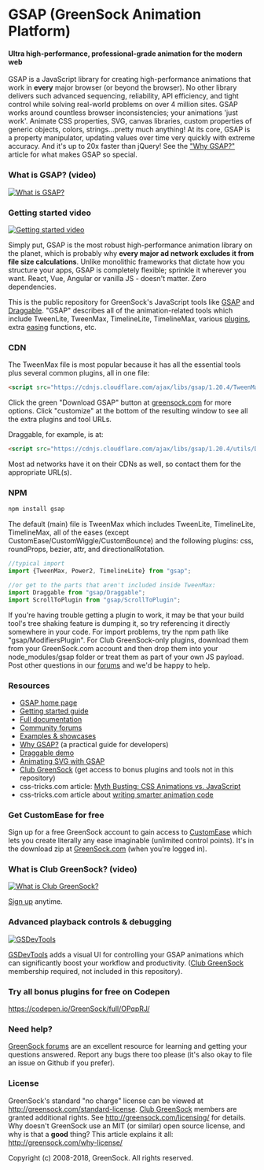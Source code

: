 # GSAP (GreenSock Animation Platform)

#### Ultra high-performance, professional-grade animation for the modern web

GSAP is a JavaScript library for creating high-performance animations that work in **every** major browser (or beyond the browser). No other library delivers such advanced sequencing, reliability, API efficiency, and tight control while solving real-world problems on over 4 million sites. GSAP works around countless browser inconsistencies; your animations 'just work'. Animate CSS properties, SVG, canvas libraries, custom properties of generic objects, colors, strings...pretty much anything! At its core, GSAP is a property manipulator, updating values over time very quickly with extreme accuracy. And it's up to 20x faster than jQuery! See the <a href="https://greensock.com/why-gsap/">"Why GSAP?"</a> article for what makes GSAP so special.

### What is GSAP? (video)

[![What is GSAP?](http://img.youtube.com/vi/-riXBjDfvOw/0.jpg)](http://www.youtube.com/watch?v=-riXBjDfvOw)

### Getting started video

[![Getting started video](http://img.youtube.com/vi/tMP1PCErrmE/0.jpg)](http://www.youtube.com/watch?v=tMP1PCErrmE)

Simply put, GSAP is the most robust high-performance animation library on the planet, which is probably why **every major ad network excludes it from file size calculations**. Unlike monolithic frameworks that dictate how you structure your apps, GSAP is completely flexible; sprinkle it wherever you want. React, Vue, Angular or vanilla JS - doesn't matter. Zero dependencies.

This is the public repository for GreenSock's JavaScript tools like <a href="https://greensock.com/gsap/" target="_blank">GSAP</a> and <a href="https://greensock.com/draggable/" target="_blank">Draggable</a>. "GSAP" describes all of the animation-related tools which include TweenLite, TweenMax, TimelineLite, TimelineMax, various <a href="https://greensock.com/plugins/?product_id=4921">plugins</a>, extra <a href="https://greensock.com/ease-visualizer/">easing</a> functions, etc. 

### CDN
The TweenMax file is most popular because it has all the essential tools plus several common plugins, all in one file:
```html
<script src="https://cdnjs.cloudflare.com/ajax/libs/gsap/1.20.4/TweenMax.min.js"></script>
```
Click the green "Download GSAP" button at <a href="https://greensock.com/?download=GSAP-JS">greensock.com</a> for more options. Click "customize" at the bottom of the resulting window to see all the extra plugins and tool URLs. 

Draggable, for example, is at:
```html
<script src="https://cdnjs.cloudflare.com/ajax/libs/gsap/1.20.4/utils/Draggable.min.js"></script>
```

Most ad networks have it on their CDNs as well, so contact them for the appropriate URL(s). 

### NPM
```javascript
npm install gsap
```
The default (main) file is TweenMax which includes TweenLite, TimelineLite, TimelineMax, all of the eases (except CustomEase/CustomWiggle/CustomBounce) and the following plugins: css, roundProps, bezier, attr, and directionalRotation. 
```javascript
//typical import
import {TweenMax, Power2, TimelineLite} from "gsap";

//or get to the parts that aren't included inside TweenMax:
import Draggable from "gsap/Draggable";
import ScrollToPlugin from "gsap/ScrollToPlugin";
```
If you're having trouble getting a plugin to work, it may be that your build tool's tree shaking feature is dumping it, so try referencing it directly somewhere in your code. For import problems, try the npm path like "gsap/ModifiersPlugin". For Club GreenSock-only plugins, download them from your GreenSock.com account and then drop them into your node_modules/gsap folder or treat them as part of your own JS payload. Post other questions in our <a href="https://greensock.com/forums/">forums</a> and we'd be happy to help.

### Resources

* <a href="https://greensock.com/gsap/">GSAP home page</a>
* <a href="https://greensock.com/get-started-js/">Getting started guide</a>
* <a href="https://greensock.com/docs/">Full documentation</a>
* <a href="https://greensock.com/forums/">Community forums</a>
* <a href="https://greensock.com/examples-showcases">Examples &amp; showcases</a>
* <a href="https://greensock.com/why-gsap/">Why GSAP?</a> (a practical guide for developers)
* <a href="https://greensock.com/draggable/">Draggable demo</a>
* <a href="https://greensock.com/svg-tips/">Animating SVG with GSAP</a>
* <a href="https://greensock.com/club/">Club GreenSock</a> (get access to bonus plugins and tools not in this repository)
* css-tricks.com article: <a href="https://css-tricks.com/myth-busting-css-animations-vs-javascript/">Myth Busting: CSS Animations vs. JavaScript</a>
* css-tricks.com article about <a href="https://css-tricks.com/writing-smarter-animation-code/">writing smarter animation code</a>

### Get CustomEase for free
Sign up for a free GreenSock account to gain access to <a href="https://greensock.com/customease/">CustomEase</a> which lets you create literally any ease imaginable (unlimited control points). It's in the download zip at <a href="https://greensock.com/?download=GSAP-JS">GreenSock.com</a> (when you're logged in). 

### What is Club GreenSock? (video)

[![What is Club GreenSock?](http://img.youtube.com/vi/03yJ6-Aq0gQ/0.jpg)](http://www.youtube.com/watch?v=03yJ6-Aq0gQ)

<a href="https://greensock.com/club/">Sign up</a> anytime.

### Advanced playback controls &amp; debugging

<a href="https://greensock.com/gsdevtools/">![GSDevTools](https://greensock.com/_img/github/GSDevTools-github-thumb.gif)</a>

<a href="https://greensock.com/gsdevtools/">GSDevTools</a> adds a visual UI for controlling your GSAP animations which can significantly boost your workflow and productivity. (<a href="https://greensock.com/club">Club GreenSock</a> membership required, not included in this repository).

### Try all bonus plugins for free on Codepen
<a href="https://codepen.io/GreenSock/full/OPqpRJ/">https://codepen.io/GreenSock/full/OPqpRJ/</a>

### Need help?
<a href="https://greensock.com/forums/">GreenSock forums</a> are an excellent resource for learning and getting your questions answered. Report any bugs there too please (it's also okay to file an issue on Github if you prefer).

### License
GreenSock's standard "no charge" license can be viewed at <a href="https://greensock.com/standard-license">http://greensock.com/standard-license</a>. <a href="https://greensock.com/club/">Club GreenSock</a> members are granted additional rights. See <a href="https://greensock.com/licensing/">http://greensock.com/licensing/</a> for details. Why doesn't GreenSock use an MIT (or similar) open source license, and why is that a **good** thing? This article explains it all: <a href="https://greensock.com/why-license/" target="_blank">http://greensock.com/why-license/</a>

Copyright (c) 2008-2018, GreenSock. All rights reserved. 